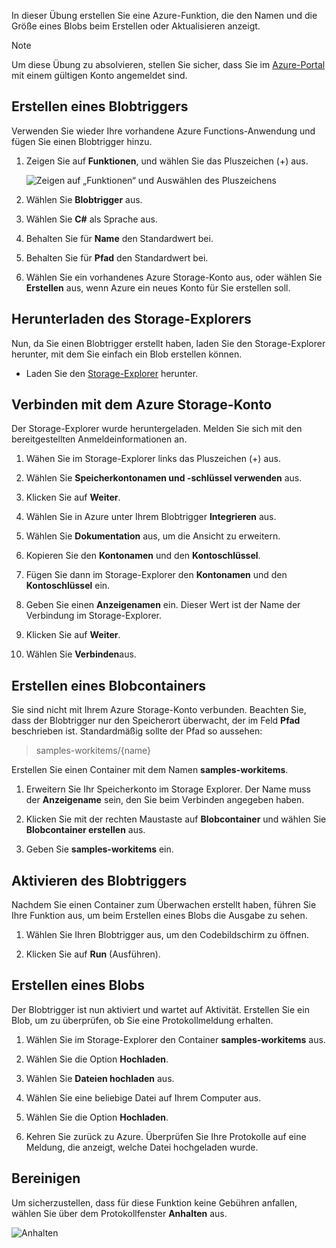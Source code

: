 In dieser Übung erstellen Sie eine Azure-Funktion, die den Namen und die Größe eines Blobs beim Erstellen oder Aktualisieren anzeigt. 

> [!NOTE]
> Um diese Übung zu absolvieren, stellen Sie sicher, dass Sie im [Azure-Portal](https://portal.azure.com/) mit einem gültigen Konto angemeldet sind.

## <a name="create-a-blob-trigger"></a>Erstellen eines Blobtriggers

Verwenden Sie wieder Ihre vorhandene Azure Functions-Anwendung und fügen Sie einen Blobtrigger hinzu.

1. Zeigen Sie auf **Funktionen**, und wählen Sie das Pluszeichen (+) aus.

    ![Zeigen auf „Funktionen“ und Auswählen des Pluszeichens](../media-drafts/4-hover-function.png)

1. Wählen Sie **Blobtrigger** aus.

1. Wählen Sie **C#** als Sprache aus. 

1. Behalten Sie für **Name** den Standardwert bei.

1. Behalten Sie für **Pfad** den Standardwert bei.

1. Wählen Sie ein vorhandenes Azure Storage-Konto aus, oder wählen Sie **Erstellen** aus, wenn Azure ein neues Konto für Sie erstellen soll.

## <a name="download-storage-explorer"></a>Herunterladen des Storage-Explorers

Nun, da Sie einen Blobtrigger erstellt haben, laden Sie den Storage-Explorer herunter, mit dem Sie einfach ein Blob erstellen können.

- Laden Sie den [Storage-Explorer](http://storageexplorer.com) herunter.

## <a name="connect-to-your-azure-storage-account"></a>Verbinden mit dem Azure Storage-Konto

Der Storage-Explorer wurde heruntergeladen. Melden Sie sich mit den bereitgestellten Anmeldeinformationen an.

1. Wähen Sie im Storage-Explorer links das Pluszeichen (+) aus.

1. Wählen Sie **Speicherkontonamen und -schlüssel verwenden** aus.

1. Klicken Sie auf **Weiter**.

1. Wählen Sie in Azure unter Ihrem Blobtrigger **Integrieren** aus.

1. Wählen Sie **Dokumentation** aus, um die Ansicht zu erweitern.

1. Kopieren Sie den **Kontonamen** und den **Kontoschlüssel**.

1. Fügen Sie dann im Storage-Explorer den **Kontonamen** und den **Kontoschlüssel** ein.

1. Geben Sie einen **Anzeigenamen** ein. Dieser Wert ist der Name der Verbindung im Storage-Explorer.

1. Klicken Sie auf **Weiter**.

1. Wählen Sie **Verbinden**aus. 

## <a name="create-a-blob-container"></a>Erstellen eines Blobcontainers

Sie sind nicht mit Ihrem Azure Storage-Konto verbunden. Beachten Sie, dass der Blobtrigger nur den Speicherort überwacht, der im Feld **Pfad** beschrieben ist. Standardmäßig sollte der Pfad so aussehen:

> samples-workitems/{name}

Erstellen Sie einen Container mit dem Namen **samples-workitems**.

1. Erweitern Sie Ihr Speicherkonto im Storage Explorer. Der Name muss der **Anzeigename** sein, den Sie beim Verbinden angegeben haben.

1. Klicken Sie mit der rechten Maustaste auf **Blobcontainer** und wählen Sie **Blobcontainer erstellen** aus.

1. Geben Sie **samples-workitems** ein.

## <a name="turn-on-your-blob-trigger"></a>Aktivieren des Blobtriggers

Nachdem Sie einen Container zum Überwachen erstellt haben, führen Sie Ihre Funktion aus, um beim Erstellen eines Blobs die Ausgabe zu sehen.

1. Wählen Sie Ihren Blobtrigger aus, um den Codebildschirm zu öffnen.

1. Klicken Sie auf **Run** (Ausführen).

## <a name="create-a-blob"></a>Erstellen eines Blobs

Der Blobtrigger ist nun aktiviert und wartet auf Aktivität. Erstellen Sie ein Blob, um zu überprüfen, ob Sie eine Protokollmeldung erhalten.

1. Wählen Sie im Storage-Explorer den Container **samples-workitems** aus.

1. Wählen Sie die Option **Hochladen**. 

1. Wählen Sie **Dateien hochladen** aus.

1. Wählen Sie eine beliebige Datei auf Ihrem Computer aus.

1. Wählen Sie die Option **Hochladen**.

1. Kehren Sie zurück zu Azure. Überprüfen Sie Ihre Protokolle auf eine Meldung, die anzeigt, welche Datei hochgeladen wurde.

## <a name="clean-up"></a>Bereinigen

Um sicherzustellen, dass für diese Funktion keine Gebühren anfallen, wählen Sie über dem Protokollfenster **Anhalten** aus.

![Anhalten](../media-drafts/4-pause-timer.png)


